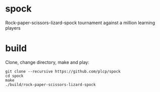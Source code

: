 # spock
 Rock-paper-scissors-lizard-spock tournament against a million learning players 

# build
Clone, change directory, make and play:
```
git clone --recursive https://github.com/plcp/spock
cd spock
make
./build/rock-paper-scissors-lizard-spock
```
